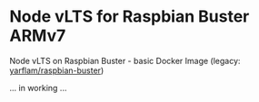 # Node vLTS for Raspbian Buster ARMv7

Node vLTS on Raspbian Buster - basic Docker Image (legacy: [yarflam/raspbian-buster](https://hub.docker.com/repository/docker/yarflam/raspbian-buster))

... in working ...
